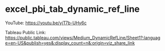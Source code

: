 # excel_pbi_tab_dynamic_ref_line

YouTube:
https://youtu.be/yjT7b-UHy6c


Tableau Public Link:
https://public.tableau.com/views/Medium_DynamicRefLine/Sheet1?:language=en-US&publish=yes&:display_count=n&:origin=viz_share_link
